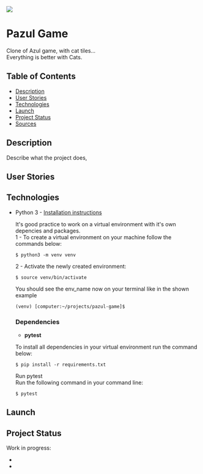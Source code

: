 ![](https://github.com/pazoia/pazul/workflows/Pazul%20Game/badge.svg)

# Pazul Game

Clone of Azul game, with cat tiles...   
Everything is better with Cats.

## Table of Contents

* [Description](#description)
* [User Stories](#user-stories)
* [Technologies](#technologies)
* [Launch](#launch)
* [Project Status](#project-status)
* [Sources](#sources)

## Description

Describe what the project does, 

## User Stories


## Technologies

* Python 3 - [Installation instructions](https://www.python.org/)  

  It's good practice to work on a virtual environment with it's own depencies and packages.  
  1 - To create a virtual environment on your machine follow the commands below:  

  ```
  $ python3 -m venv venv
  ```  
  2 - Activate the newly created environment:  

  ```
  $ source venv/bin/activate
  ```  

  You should see the env_name now on your terminal like in the shown example

  ```
  (venv) [computer:~/projects/pazul-game]$
  ```

    ### **Dependencies**
    
    * **pytest** 

    To install all dependencies in your virtual environment run the command below:

    ```
    $ pip install -r requirements.txt
    ```

    Run pytest  
    Run the following command in your command line:  
    ```
    $ pytest
    ```

## Launch


## Project Status

Work in progress:

* 
* 
